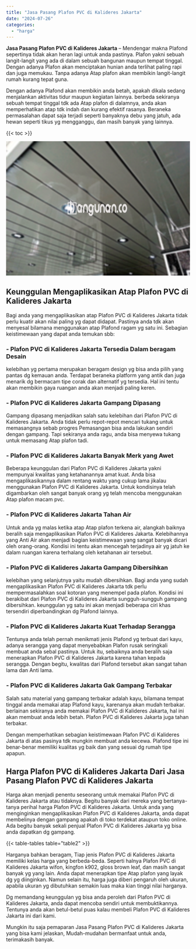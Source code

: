 ```yaml
---
title: "Jasa Pasang Plafon PVC di Kalideres Jakarta"
date: "2024-07-26"
categories: 
  - "harga"
---
```


**Jasa Pasang Plafon PVC di Kalideres Jakarta** – Mendengar makna Plafond sepertinya tidak akan heran lagi untuk anda pastinya. Plafon yakni sebuah langit-langit yang ada di dalam sebuah bangunan maupun tempat tinggal. Dengan adanya Plafon akan menciptakan hunian anda terlihat paling rapi dan juga memukau. Tanpa adanya Atap plafon akan membikin langit-langit rumah kurang tepat guna.

Dengan adanya Plafond akan membikin anda betah, apakah dikala sedang menjalankan aktivitas tidur maupun kegiatan lainnya. berbeda sekiranya sebuah tempat tinggal tdk ada Atap plafon di dalamnya, anda akan memperhatikan atap tdk indah dan kurang efektif rasanya. Beraneka permasalahan dapat saja terjadi seperti banyaknya debu yang jatuh, ada hewan seperti tikus yg mengganggu, dan masih banyak yang lainnya.

{{< toc >}}

![Jasa Pasang Plafon PVC di Kalideres Jakarta](/images/flafond-pvc-murah07.png)

## Keunggulan Mengaplikasikan Atap Plafon PVC di Kalideres Jakarta

Bagi anda yang mengaplikasikan atap Plafon PVC di Kalideres Jakarta tidak perlu kuatir akan nilai paling yg dapat didapat. Pastinya anda tdk akan menyesal bilamana menggunakan atap Plafond ragam yg satu ini. Sebagian keistimewaan yang dapat anda temukan sbb:

### \- Plafon PVC di Kalideres Jakarta Tersedia Dalam beragam Desain

kelebihan yg pertama merupakan beragam design yg bisa anda pilih yang pantas dg kemauan anda. Terdapat beraneka platform yang antik dan juga menarik dg bermacam tipe corak dan alternatif yg tersedia. Hal ini tentu akan membikin gaya ruangan anda akan menjadi paling keren.

### \- Plafon PVC di Kalideres Jakarta Gampang Dipasang

Gampang dipasang menjadikan salah satu kelebihan dari Plafon PVC di Kalideres Jakarta. Anda tidak perlu repot-repot mencari tukang untuk memasangnya sebab progres Pemasangan bisa anda lakukan sendiri dengan gampang. Tapi sekiranya anda ragu, anda bisa menyewa tukang untuk memasang Atap plafon tadi.

### \- Plafon PVC di Kalideres Jakarta Banyak Merk yang Awet

Beberapa keunggulan dari Plafon PVC di Kalideres Jakarta yakni mempunyai kwalitas yang ketahanannya amat kuat. Anda bisa mengaplikasikannya dalam rentang waktu yang cukup lama jikalau menggunakan Plafon PVC di Kalideres Jakarta. Untuk kondisinya telah digambarkan oleh sangat banyak orang yg telah mencoba menggunakan Atap plafon macam pvc.

### \- Plafon PVC di Kalideres Jakarta Tahan Air

Untuk anda yg malas ketika atap Atap plafon terkena air, alangkah baiknya beralih saja mengaplikasikan Plafon PVC di Kalideres Jakarta. Kelebihannya yang Anti Air akan menjadi bagian keistimewaan yang sangat banyak dicari oleh orang-orang. Kondisi ini tentu akan mencegah terjadinya air yg jatuh ke dalam ruangan karena terhalang oleh ketahanan air tersebut.

### \- Plafon PVC di Kalideres Jakarta Gampang Dibersihkan

kelebihan yang selanjutnya yaitu mudah dibersihkan. Bagi anda yang sudah mengaplikasikan Plafon PVC di Kalideres Jakarta tdk perlu mempermasalahkan soal kotoran yang menempel pada plafon. Kondisi ini berakibat dari Plafon PVC di Kalideres Jakarta sungguh-sungguh gampang dibersihkan. keunggulan yg satu ini akan menjadi beberapa ciri khas tersendiri diperbandingkan dg Plafond lainnya.

### \- Plafon PVC di Kalideres Jakarta Kuat Terhadap Serangga

Tentunya anda telah pernah menikmati jenis Plafond yg terbuat dari kayu, adanya serangga yang dapat menyebabkan Plafon rusak seringkali membuat anda sebal pastinya. Untuk itu, sebaiknya anda beralih saja menerapkan Plafon PVC di Kalideres Jakarta karena tahan kepada serangga. Dengan begitu, kwalitas dari Plafond tersebut akan sangat tahan lama dan Anti lama.

### \- Plafon PVC di Kalideres Jakarta Gak Gampang Terbakar

Salah satu material yang gampang terbakar adalah kayu, bilamana tempat tinggal anda memakai atap Plafond kayu, karenanya akan mudah terbakar. berlainan sekiranya anda memakai Plafon PVC di Kalideres Jakarta, hal ini akan membuat anda lebih betah. Plafon PVC di Kalideres Jakarta juga tahan terbakar.

Dengan memperhatikan sebagian keistimewaan Plafon PVC di Kalideres Jakarta di atas pasinya tdk mungkin membuat anda kecewa. Plafond tipe ini benar-benar memiliki kualitas yg baik dan yang sesuai dg rumah tipe apapun.

## Harga Plafon PVC di Kalideres Jakarta Dari Jasa Pasang Plafon PVC di Kalideres Jakarta

Harga akan menjadi penentu seseorang untuk memakai Plafon PVC di Kalideres Jakarta atau tidaknya. Begitu banyak dari mereka yang bertanya-tanya perihal harga Plafon PVC di Kalideres Jakarta. Untuk anda yang menginginkan mengaplikasikan Plafon PVC di Kalideres Jakarta, anda dapat membelinya dengan gampang apakah di toko terdekat ataupun toko online. Ada begitu banyak sekali penjual Plafon PVC di Kalideres Jakarta yg bisa anda dapatkan dg gampang.

{{< table-tables table="table2" >}}

Harganya bahkan beragam, Tiap jenis Plafon PVC di Kalideres Jakarta memiliki kelas harga yang berbeda-beda. Seperti halnya Plafon PVC di Kalideres Jakarta wifon, kingfon k902, gloss brown leaf, dan masih sangat banyak yg yang lain. Anda dapat menerapkan tipe Atap plafon yang layak dg yg diinginkan. Namun selain itu, harga juga diberi pengaruh oleh ukuran, apabila ukuran yg dibutuhkan semakin luas maka kian tinggi nilai harganya.

Dg memandang keunggulan yg bisa anda peroleh dari Plafon PVC di Kalideres Jakarta, anda dapat mencoba sendiri untuk membuktikannya. Tentunya anda akan betul-betul puas kalau membeli Plafon PVC di Kalideres Jakarta ini dari kami.

Mungkin itu saja pemaparan Jasa Pasang Plafon PVC di Kalideres Jakarta yang bisa kami jelaskan, Mudah-mudahan bermanfaat untuk anda, terimakasih banyak.
